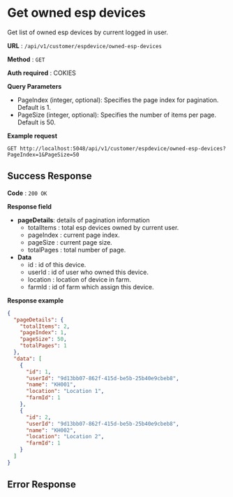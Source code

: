 # Get owned esp devices

Get list of owned esp devices by current logged in user.

**URL** : `/api/v1/customer/espdevice/owned-esp-devices`

**Method** : `GET`

**Auth required** : COKIES

**Query Parameters**

- PageIndex (integer, optional): Specifies the page index for pagination. Default is 1.
- PageSize (integer, optional): Specifies the number of items per page. Default is 50.

**Example request**

```http
GET http://localhost:5048/api/v1/customer/espdevice/owned-esp-devices?PageIndex=1&PageSize=50
```

## Success Response

**Code** : `200 OK`

**Response field**

* **pageDetails**: details of pagination information
  * totalItems : total esp devices owned by current user.
  * pageIndex : current page index.
  * pageSize : current page size.
  * totalPages : total number of page.
* **Data**
  * id : id of this device.
  * userId : id of user who owned this device.
  * location : location of device in farm.
  * farmId : id of farm which assign this device.


**Response example**

```json
{
  "pageDetails": {
    "totalItems": 2,
    "pageIndex": 1,
    "pageSize": 50,
    "totalPages": 1
  },
  "data": [
    {
      "id": 1,
      "userId": "9d13bb07-862f-415d-be5b-25b40e9cbeb8",
      "name": "KH001",
      "location": "Location 1",
      "farmId": 1
    },
    {
      "id": 2,
      "userId": "9d13bb07-862f-415d-be5b-25b40e9cbeb8",
      "name": "KH002",
      "location": "Location 2",
      "farmId": 1
    }
  ]
}
```

## Error Response